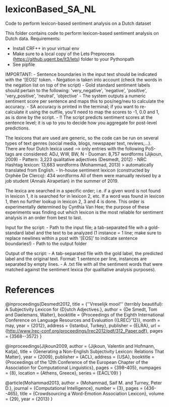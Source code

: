 # lexiconBased_SA_NL
Code to perform lexicon-based sentiment analysis on a Dutch dataset

This folder contains code to perform lexicon-based sentiment analysis on Dutch data.
Requirements:
- Install CRF++ in your virtual env
- Make sure to a local copy of the Lets Preprocess (https://github.ugent.be/lt3/lets) folder to your Pythonpath
- See pipfile

IMPORTANT:
    - Sentence boundaries in the input text should be indicated with the '[EOS]' token.
    - Negation is taken into account (check the words in the negation list on top of the script)
    - Gold standard sentiment labels should pertain to the following: 'very_negative', 'negative', 'positive', 'very_positive', 'neutral', 'objective'
    - The system outputs a numeric sentiment score per sentence and maps this to pos/neg/neu to calculate the accuracy.
    - SA accuracy is printed in the terminal; if you want to re-calculate it using the outfile, you'll need to map the scores to -1, 0.0 and 1, as is done by the script.
    - !! The script predicts sentiment scores at the sentence level; it is up to you to decide how you aggregate for post-level predictions.

The lexicons that are used are generic, so the code can be run on several types of text genres (social media, blogs, newspaper text, reviews,...).
There are four Dutch lexica used --> only entries with the following PoS-tags are considered: ADJ, WW, BW, N
	- Duoman: 8,757 wordforms (Jijkoun, 2009)
	- Pattern: 3,223 qualitative adjectives (Desmedt, 2012)
	- NRC Hashtag lexicon: 13,683 wordforms (Mohammad, 2013) > automatically translated from English.
	- In-house sentiment lexicon (constructed by Orphée De Clercq): 434 wordforms
All of them were manually revised by a job student (Annaïs Airapetian) in the summer of 2019.

The lexica are searched in a specific order; i.e. if a given word is not found in lexicon 1, it is searched for in lexicon 2, etc. If a word was found in lexicon 1, then no further lookup in lexicon 2, 3 and 4 is done. This order is experimentally determined by Cynthia Van Hee; the purpose of these experiments was finding out which lexicon is the most reliable for sentiment analysis in an order from best to last.

Input for the script:
	- Path to the input file; a tab-separated file wih a gold-standard label and the text to be analyzed (1 instance = 1 line; make sure to replace newlines within a post with '[EOS]' to indicate sentence boundaries!)
	- Path to the output folder

Output of the script:
	- A tab-separated file with the gold label, the predicted label and the original text. Format: 1 sentence per line, instances are separated by empty lines.
	- A .txt file with all the sentiment words that were matched against the sentiment lexica (for qualitative analysis purposes).


References
==========
@inproceedings{Desmedt2012,
    title = {''Vreselijk mooi!'' (terribly beautiful): A Subjectivity Lexicon for {D}utch Adjectives.},
    author = {De Smedt, Tom  and Daelemans, Walter},
    booktitle = {Proceedings of the Eighth International Conference on Language Resources and Evaluation ({LREC}'12)},
    month = may,
    year = {2012},
    address = {Istanbul, Turkey},
    publisher = {ELRA},
    url = {http://www.lrec-conf.org/proceedings/lrec2012/pdf/312_Paper.pdf},
    pages = {3568--3572}
}


@inproceedings{Jijkoun2009,
    author = {Jijkoun, Valentin and Hofmann, Katja},
    title = {Generating a Non-English Subjectivity Lexicon: Relations That Matter},
    year = {2009},
    publisher = {ACL},
    address = {USA},
    booktitle = {Proceedings of the 12th Conference of the European Chapter of the Association for Computational Linguistics},
    pages = {398–405},
    numpages = {8},
    location = {Athens, Greece},
    series = {EACL'09}
}

@article{Mohammad2013,
	author = {Mohammad, Saif M. and Turney, Peter D.},
	journal = {Computational Intelligence},
	number = {3},
	pages = {436--465},
	title = {Crowdsourcing a Word-Emotion Association Lexicon},
	volume = {29},
	year = {2013}
}
